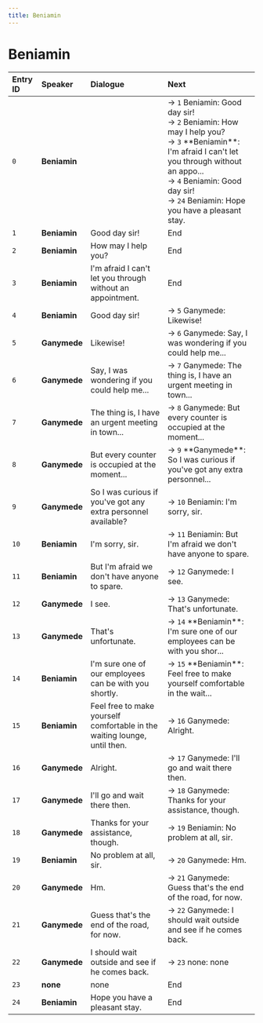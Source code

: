 ```yaml
---
title: Beniamin
---
```


# Beniamin


| Entry ID | Speaker | Dialogue | Next |
| :------- | :------ | :------- | :------------ |
| `0` | **Beniamin** |  | → `1` Beniamin: Good day sir\!<br>→ `2` Beniamin: How may I help you?<br>→ `3` \*\*Beniamin\*\*: I'm afraid I can't let you through without an appo\.\.\.<br>→ `4` Beniamin: Good day sir\!<br>→ `24` Beniamin: Hope you have a pleasant stay\. |
| `1` | **Beniamin** | Good day sir\! | End |
| `2` | **Beniamin** | How may I help you? | End |
| `3` | **Beniamin** | I'm afraid I can't let you through without an appointment\. | End |
| `4` | **Beniamin** | Good day sir\! | → `5` Ganymede: Likewise\! |
| `5` | **Ganymede** | Likewise\! | → `6` Ganymede: Say, I was wondering if you could help me\.\.\. |
| `6` | **Ganymede** | Say, I was wondering if you could help me\.\.\. | → `7` Ganymede: The thing is, I have an urgent meeting in town\.\.\. |
| `7` | **Ganymede** | The thing is, I have an urgent meeting in town\.\.\. | → `8` Ganymede: But every counter is occupied at the moment\.\.\. |
| `8` | **Ganymede** | But every counter is occupied at the moment\.\.\. | → `9` \*\*Ganymede\*\*: So I was curious if you've got any extra personnel\.\.\. |
| `9` | **Ganymede** | So I was curious if you've got any extra personnel available? | → `10` Beniamin: I'm sorry, sir\. |
| `10` | **Beniamin** | I'm sorry, sir\. | → `11` Beniamin: But I'm afraid we don't have anyone to spare\. |
| `11` | **Beniamin** | But I'm afraid we don't have anyone to spare\. | → `12` Ganymede: I see\. |
| `12` | **Ganymede** | I see\. | → `13` Ganymede: That's unfortunate\. |
| `13` | **Ganymede** | That's unfortunate\. | → `14` \*\*Beniamin\*\*: I'm sure one of our employees can be with you shor\.\.\. |
| `14` | **Beniamin** | I'm sure one of our employees can be with you shortly\. | → `15` \*\*Beniamin\*\*: Feel free to make yourself comfortable in the wait\.\.\. |
| `15` | **Beniamin** | Feel free to make yourself comfortable in the waiting lounge, until then\. | → `16` Ganymede: Alright\. |
| `16` | **Ganymede** | Alright\. | → `17` Ganymede: I'll go and wait there then\. |
| `17` | **Ganymede** | I'll go and wait there then\. | → `18` Ganymede: Thanks for your assistance, though\. |
| `18` | **Ganymede** | Thanks for your assistance, though\. | → `19` Beniamin: No problem at all, sir\. |
| `19` | **Beniamin** | No problem at all, sir\. | → `20` Ganymede: Hm\. |
| `20` | **Ganymede** | Hm\. | → `21` Ganymede: Guess that's the end of the road, for now\. |
| `21` | **Ganymede** | Guess that's the end of the road, for now\. | → `22` Ganymede: I should wait outside and see if he comes back\. |
| `22` | **Ganymede** | I should wait outside and see if he comes back\. | → `23` none: none |
| `23` | **none** | none | End |
| `24` | **Beniamin** | Hope you have a pleasant stay\. | End |
